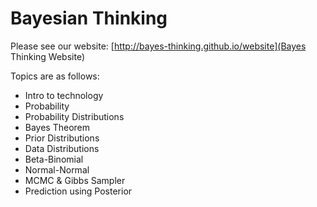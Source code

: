 # Bayesian Thinking

Please see our website: [http://bayes-thinking.github.io/website](Bayes Thinking Website)

Topics are as follows:

- Intro to technology
- Probability
- Probability Distributions
- Bayes Theorem
- Prior Distributions
- Data Distributions
- Beta-Binomial
- Normal-Normal
- MCMC & Gibbs Sampler
- Prediction using Posterior




